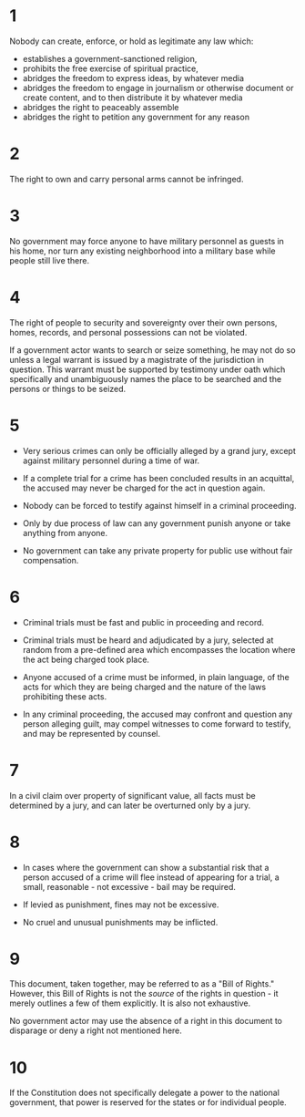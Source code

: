 # 1

Nobody can create, enforce, or hold as legitimate any law which:
* establishes a government-sanctioned religion, 
* prohibits the free exercise of spiritual practice,
* abridges the freedom to express ideas, by whatever media
* abridges the freedom to engage in journalism or otherwise document or create content, and to then distribute it by whatever media
* abridges the right to peaceably assemble
* abridges the right to petition any government for any reason

# 2

The right to own and carry personal arms cannot be infringed.

# 3 

No government may force anyone to have military personnel as guests in his home, nor turn any existing neighborhood into a military base while people still live there.

# 4

The right of people to security and sovereignty over their own persons, homes, records, and personal possessions can not be violated.   

If a government actor wants to search or seize something, he may not do so unless a legal warrant is issued by a magistrate of the jurisdiction in question. This warrant must be supported by testimony under oath which specifically and unambiguously names the place to be searched and the persons or things to be seized.

# 5

* Very serious crimes can only be officially alleged by a grand jury, except against military personnel during a time of war.

* If a complete trial for a crime has been concluded results in an acquittal, the accused may never be charged for the act in question again.

* Nobody can be forced to testify against himself in a criminal proceeding.

* Only by due process of law can any government punish anyone or take anything from anyone.

* No government can take any private property for public use without fair compensation.

# 6

* Criminal trials must be fast and public in proceeding and record.

* Criminal trials must be heard and adjudicated by a jury, selected at random from a pre-defined area which encompasses the location where the act being charged took place.

* Anyone accused of a crime must be informed, in plain language, of the acts for which they are being charged and the nature of the laws prohibiting these acts.

* In any criminal proceeding, the accused may confront and question any person alleging guilt, may compel witnesses to come forward to testify, and may be represented by counsel.

# 7

In a civil claim over property of significant value, all facts must be determined by a jury, and can later be overturned only by a jury.

# 8

* In cases where the government can show a substantial risk that a person accused of a crime will flee instead of appearing for a trial, a small, reasonable - not excessive - bail may be required.

* If levied as punishment, fines may not be excessive.

* No cruel and unusual punishments may be inflicted.

# 9 

This document, taken together, may be referred to as a "Bill of Rights."  However, this Bill of Rights is not the *source* of the rights in question - it merely outlines a few of them explicitly.  It is also not exhaustive.  

No government actor may use the absence of a right in this document to disparage or deny a right not mentioned here.

# 10 

If the Constitution does not specifically delegate a power to the national government, that power is reserved for the states or for individual people.
